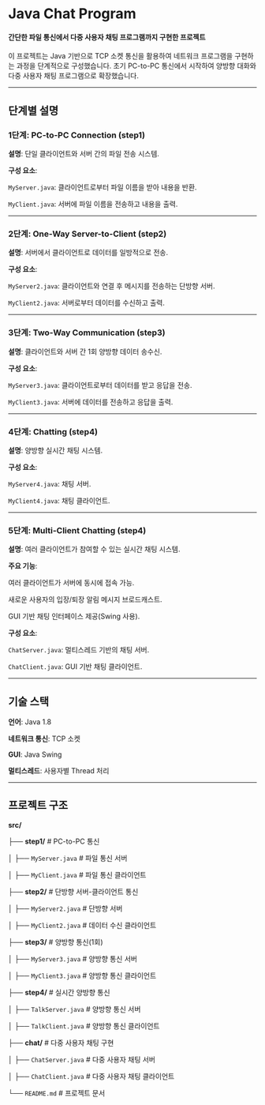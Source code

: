 # Java Chat Program
#### 간단한 파일 통신에서 다중 사용자 채팅 프로그램까지 구현한 프로젝트
이 프로젝트는 Java 기반으로 TCP 소켓 통신을 활용하여 네트워크 프로그램을 구현하는 과정을 단계적으로 구성했습니다. 초기 PC-to-PC 통신에서 시작하여 양방향 대화와 다중 사용자 채팅 프로그램으로 확장했습니다.

---

## 단계별 설명
### 1단계: PC-to-PC Connection (step1)

**설명**: 단일 클라이언트와 서버 간의 파일 전송 시스템.

**구성 요소**:

`MyServer.java`: 클라이언트로부터 파일 이름을 받아 내용을 반환.

`MyClient.java`: 서버에 파일 이름을 전송하고 내용을 출력.

---

### 2단계: One-Way Server-to-Client (step2)

**설명**: 서버에서 클라이언트로 데이터를 일방적으로 전송.

**구성 요소**:

`MyServer2.java`: 클라이언트와 연결 후 메시지를 전송하는 단방향 서버.

`MyClient2.java`: 서버로부터 데이터를 수신하고 출력.

---

### 3단계: Two-Way Communication (step3)

**설명**: 클라이언트와 서버 간 1회 양방향 데이터 송수신.

**구성 요소**:

`MyServer3.java`: 클라이언트로부터 데이터를 받고 응답을 전송.

`MyClient3.java`: 서버에 데이터를 전송하고 응답을 출력.

---

### 4단계: Chatting (step4)

**설명**: 양방향 실시간 채팅 시스템.

**구성 요소**:

`MyServer4.java`: 채팅 서버.

`MyClient4.java`: 채팅 클라이언트.

---

### 5단계: Multi-Client Chatting (step4)

**설명**: 여러 클라이언트가 참여할 수 있는 실시간 채팅 시스템.

**주요 기능**:

여러 클라이언트가 서버에 동시에 접속 가능.

새로운 사용자의 입장/퇴장 알림 메시지 브로드캐스트.

GUI 기반 채팅 인터페이스 제공(Swing 사용).

**구성 요소**:

`ChatServer.java`: 멀티스레드 기반의 채팅 서버.

`ChatClient.java`: GUI 기반 채팅 클라이언트.


---

## 기술 스택

**언어**: Java 1.8

**네트워크 통신**: TCP 소켓

**GUI**: Java Swing

**멀티스레드**: 사용자별 Thread 처리


---

## 프로젝트 구조

**src/**

├── **step1/**                 # PC-to-PC 통신

│   ├── `MyServer.java`      # 파일 통신 서버

│   ├── `MyClient.java`      # 파일 통신 클라이언트

├── **step2/**                 # 단방향 서버-클라이언트 통신

│   ├── `MyServer2.java`    # 단방향 서버

│   ├── `MyClient2.java`    # 데이터 수신 클라이언트

├── **step3/**                 # 양방향 통신(1회)

│   ├── `MyServer3.java`    # 양방향 통신 서버

│   ├── `MyClient3.java`    # 양방향 통신 클라이언트

├── **step4/**                 # 실시간 양방향 통신

│   ├── `TalkServer.java`    # 양방향 통신 서버

│   ├── `TalkClient.java`    # 양방향 통신 클라이언트

├── **chat/**                 # 다중 사용자 채팅 구현

│   ├── `ChatServer.java`    # 다중 사용자 채팅 서버

│   ├── `ChatClient.java`    # 다중 사용자 채팅 클라이언트

└── `README.md`              # 프로젝트 문서

